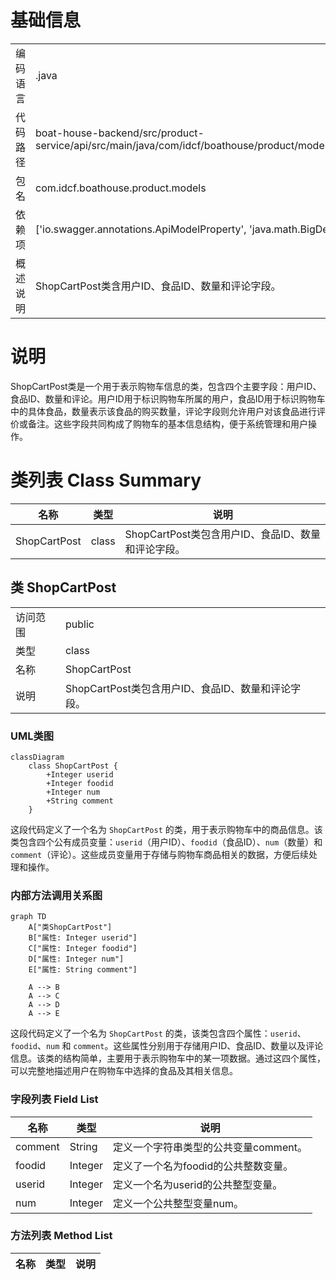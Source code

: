 # 基础信息

|      |      |
|------|------|
| 编码语言 | .java |
| 代码路径 | boat-house-backend/src/product-service/api/src/main/java/com/idcf/boathouse/product/models/ShopCartPost.java |
| 包名 | com.idcf.boathouse.product.models |
| 依赖项 | ['io.swagger.annotations.ApiModelProperty', 'java.math.BigDecimal'] |
| 概述说明 | ShopCartPost类含用户ID、食品ID、数量和评论字段。 |

# 说明

ShopCartPost类是一个用于表示购物车信息的类，包含四个主要字段：用户ID、食品ID、数量和评论。用户ID用于标识购物车所属的用户，食品ID用于标识购物车中的具体食品，数量表示该食品的购买数量，评论字段则允许用户对该食品进行评价或备注。这些字段共同构成了购物车的基本信息结构，便于系统管理和用户操作。

# 类列表 Class Summary

| 名称   | 类型  | 说明 |
|-------|------|-------------|
| ShopCartPost | class | ShopCartPost类包含用户ID、食品ID、数量和评论字段。 |



## 类 ShopCartPost

|      |      |
|------|------|
| 访问范围 | public |
| 类型 | class |
| 名称 | ShopCartPost |
| 说明 | ShopCartPost类包含用户ID、食品ID、数量和评论字段。 |


### UML类图

```mermaid
classDiagram
    class ShopCartPost {
        +Integer userid
        +Integer foodid
        +Integer num
        +String comment
    }
```

这段代码定义了一个名为 `ShopCartPost` 的类，用于表示购物车中的商品信息。该类包含四个公有成员变量：`userid`（用户ID）、`foodid`（食品ID）、`num`（数量）和 `comment`（评论）。这些成员变量用于存储与购物车商品相关的数据，方便后续处理和操作。


### 内部方法调用关系图

```mermaid
graph TD
    A["类ShopCartPost"]
    B["属性: Integer userid"]
    C["属性: Integer foodid"]
    D["属性: Integer num"]
    E["属性: String comment"]

    A --> B
    A --> C
    A --> D
    A --> E
```

这段代码定义了一个名为 `ShopCartPost` 的类，该类包含四个属性：`userid`、`foodid`、`num` 和 `comment`。这些属性分别用于存储用户ID、食品ID、数量以及评论信息。该类的结构简单，主要用于表示购物车中的某一项数据。通过这四个属性，可以完整地描述用户在购物车中选择的食品及其相关信息。

### 字段列表 Field List

| 名称  | 类型  | 说明 |
|-------|-------|------|
| comment | String | 定义一个字符串类型的公共变量comment。 |
| foodid | Integer | 定义了一个名为foodid的公共整数变量。 |
| userid | Integer | 定义一个名为userid的公共整型变量。 |
| num | Integer | 定义一个公共整型变量num。 |

### 方法列表 Method List

| 名称  | 类型  | 说明 |
|-------|-------|------|





